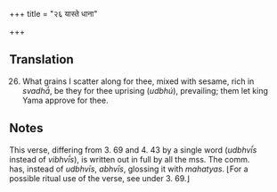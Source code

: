 +++
title = "२६ यास्ते धाना"

+++
## Translation
26. What grains I scatter along for thee, mixed with sesame, rich in  
*svadhā́*, be they for thee uprising (*udbhú*), prevailing; them let king  
Yama approve for thee.

## Notes
This verse, differing from 3. 69 and 4. 43 by a single word (*udbhvī́s*  
instead of *vibhvī́s*), is written out in full by all the mss. The comm.  
has, instead of *udbhvīs*, *abhvīs*, glossing it with *mahatyas*. ⌊For a  
possible ritual use of the verse, see under 3. 69.⌋
